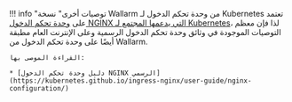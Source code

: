 !!! info "توصيات أخرى"
    نسخة Wallarm من وحدة تحكم الدخول لـ Kubernetes تعتمد على [وحدة تحكم الدخول NGINX التي يدعمها المجتمع لـ Kubernetes](https://github.com/kubernetes/ingress-nginx)، لذا فإن معظم التوصيات الموجودة في وثائق وحدة تحكم الدخول الرسمية وعلى الإنترنت العام مطبقة أيضًا على وحدة تحكم الدخول من Wallarm.
    
    القراءة الموصى بها:
    
    * [دليل وحدة تحكم الدخول NGINX الرسمي](https://kubernetes.github.io/ingress-nginx/user-guide/nginx-configuration/)